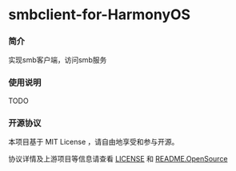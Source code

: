 # smbclient-for-HarmonyOS

### 简介

实现smb客户端，访问smb服务

### 使用说明

TODO

### 开源协议

本项目基于 MIT License ，请自由地享受和参与开源。

协议详情及上游项目等信息请查看 [LICENSE](LICENSE) 和 [README.OpenSource](README.OpenSource)